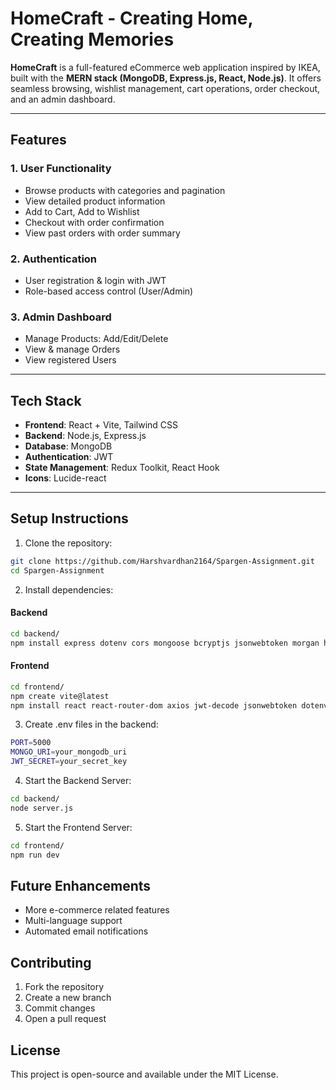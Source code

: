 # HomeCraft - Creating Home, Creating Memories

**HomeCraft** is a full-featured eCommerce web application inspired by IKEA, built with the **MERN stack (MongoDB, Express.js, React, Node.js)**. It offers seamless browsing, wishlist management, cart operations, order checkout, and an admin dashboard.

---

## Features

### 1. User Functionality
- Browse products with categories and pagination
- View detailed product information
- Add to Cart, Add to Wishlist
- Checkout with order confirmation
- View past orders with order summary

### 2. Authentication
- User registration & login with JWT
- Role-based access control (User/Admin)

### 3. Admin Dashboard
- Manage Products: Add/Edit/Delete
- View & manage Orders
- View registered Users

---

## Tech Stack

- **Frontend**: React + Vite, Tailwind CSS
- **Backend**: Node.js, Express.js
- **Database**: MongoDB
- **Authentication**: JWT
- **State Management**: Redux Toolkit, React Hook
- **Icons**: Lucide-react

---

## Setup Instructions

1. Clone the repository:
```bash
git clone https://github.com/Harshvardhan2164/Spargen-Assignment.git
cd Spargen-Assignment
```

2. Install dependencies:

#### Backend

```bash
cd backend/
npm install express dotenv cors mongoose bcryptjs jsonwebtoken morgan helmet slugify
```

#### Frontend
```bash
cd frontend/
npm create vite@latest
npm install react react-router-dom axios jwt-decode jsonwebtoken dotenv bcryptjs tailwindcss lucide-react @tailwindcss/vite react-hot-toast react-google-recaptcha
```

3. Create .env files in the backend:
```bash
PORT=5000
MONGO_URI=your_mongodb_uri
JWT_SECRET=your_secret_key
```

4. Start the Backend Server:
```bash
cd backend/
node server.js
```

5. Start the Frontend Server:
```bash
cd frontend/
npm run dev
```

## Future Enhancements
- More e-commerce related features
- Multi-language support
- Automated email notifications

## Contributing
1. Fork the repository
2. Create a new branch
3. Commit changes
4. Open a pull request

## License
This project is open-source and available under the MIT License.